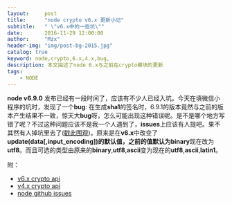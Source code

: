 ```yaml
---
layout:     post
title:      "node crypto v6.x 更新小记"
subtitle:   " \"v6.x中的一些坑\""
date:       2016-11-29 12:00:00
author:     "Mzx"
header-img: "img/post-bg-2015.jpg"
catalog: true
keyword: node,crypto,6.x,4.x,bug,
description: 本文描述了node 6.x与之前在crypto模块的更新
tags:
    - NODE
---
```



**node v6.9.0** 发布已经有一段时间了，应该有不少人已经入坑。今天在填微信小程序的坑时，发现了一个**bug**: 在生成**sha1**的签名时，6.9.1的版本竟然与之前的版本产生结果不一致，惊天大**bug**呀，怎么可能出现这种错误呢。是不是哪个地方写错了呢？不过这种问题应该不是我一个人遇到了，**issues**上应该有人提吧。果不其然有人掉坑里去了([戳此围观](https://github.com/nodejs/node/issues/6487))。原来是在**v6.x**中改变了**update(data[,input_encoding])**的默认值，之前的值默认为**binary**现在改为**utf8**。而且可选的类型由原来的**binary**,**utf8**,**ascii**变为现在的**utf8**,**ascii**,**latin1**。

附：  

* [v6.x crypto api](https://nodejs.org/dist/latest-v6.x/docs/api/crypto.html#crypto_hmac_update_data_input_encoding)
* [v4.x crypto api](http://nodejs.cn/doc/node_4/crypto.html#crypto_hmac_update_data_input_encoding)
* [node github issues](https://github.com/nodejs/node/issues/6487)